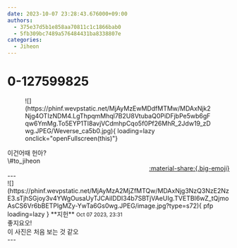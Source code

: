 ```yaml
---
date: 2023-10-07 23:28:43.676000+09:00
authors:
  - 375e37d5b1e858aa70811c1c1866bab0
  - 5fb309bc7489a576484431ba8338807e
categories:
  - Jiheon
---
```


# 0-127599825

<div class="post-container" markdown="1">
<div class="content-container md-sidebar__scrollwrap" markdown="1">


<figure markdown="1">
![](https://phinf.wevpstatic.net/MjAyMzEwMDdfMTMw/MDAxNjk2Njg4OTIzNDM4.LgThpqmMhql7B2U8VtubaQ0PiDFjbPe5wb6gFqw6YmMg.To5EYP1TI8avjVCdmhpCqo5f0Pf26MhR_2Jdw19_zDwg.JPEG/Weverse_ca5b0.jpg){ loading=lazy onclick="openFullscreen(this)"}
</figure>
이건어때 헌아?<br>\#to_jiheon 

</div>
</div>

<div style="text-align: right;" markdown="1">
<a href="https://weverse.io/fromis9/fanpost/0-127599825" style="text-align: right;">:material-share:{.big-emoji}</a>
</div>
---

<div class="comments-container md-sidebar__scrollwrap" markdown="1">
<div class="comment" markdown="1">
<div class='id-container' markdown="1">
![](https://phinf.wevpstatic.net/MjAyMzA2MjZfMTQw/MDAxNjg3NzQ3NzE2NzE3.sTjhSGjoy3v4YWgOusaUyTJCAiIDDI34b7SBTjVAeUIg.TVETBI6wZ_tQjmoAsCS6Vr6bBETPlgMZy-YwTa6Gs0wg.JPEG/image.jpg?type=s72){ pfp loading=lazy }
**<span class="artist">지헌</span>** <small>Oct 07 2023, 23:31</small><br>
</div>
<div class='comment-body' markdown="1">
좋지요오! <br>이 사진은 처음 보는 것 같오
</div>
</div>
</div>
---

